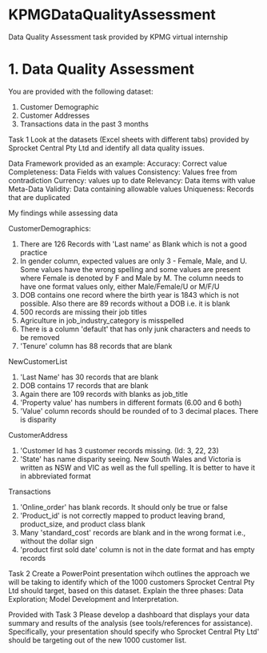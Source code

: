 # KPMGDataQualityAssessment
Data Quality Assessment task provided by KPMG virtual internship

# 1. Data Quality Assessment
You are provided with the following dataset:
1. Customer Demographic 
2. Customer Addresses
3. Transactions data in the past 3 months

Task 1
Look at the datasets (Excel sheets with different tabs) provided by Sprocket Central Pty Ltd and identify all data quality issues.

Data Framework provided as an example:
Accuracy: Correct value
Completeness: Data Fields with values
Consistency: Values free from contradiction
Currency: values up to date
Relevancy: Data items with value Meta-Data
Validity: Data containing allowable values
Uniqueness: Records that are duplicated

My findings while assessing data

CustomerDemographics:
1. There are 126 Records with 'Last name' as Blank which is not a good practice
2. In gender column, expected values are only 3 - Female, Male, and U. Some values have the wrong spelling and some values are present where Female is denoted by F and Male by M. The column needs to have one format values only, either Male/Female/U or M/F/U
3. DOB contains one record where the birth year is 1843 which is not possible. Also there are 89 records without a DOB i.e. it is blank
4. 500 records are missing their job titles
5. Agriculture in job_industry_category is misspelled
6. There is a column 'default' that has only junk characters and needs to be removed
7. 'Tenure' column has 88 records that are blank

NewCustomerList
1. 'Last Name' has 30 records that are blank
2. DOB contains 17 records that are blank
3. Again there are 109 records with blanks as job_title
4. 'Property value' has numbers in different formats (6.00 and 6 both)
5. 'Value' column records should be rounded of to 3 decimal places. There is disparity

CustomerAddress
1. 'Customer Id has 3 customer records missing. (Id: 3, 22, 23)
2. 'State' has name disparity seeing. New South Wales and Victoria is written as NSW and VIC as well as the full spelling. It is better to have it in abbreviated format

Transactions
1. 'Online_order' has blank records. It should only be true or false
2. 'Product_id' is not correctly mapped to product leaving brand, product_size, and product class blank
3. Many 'standard_cost' records are blank and in the wrong format i.e., without the dollar sign
4. 'product first sold date' column is not in the date format and has empty records

Task 2
Create a PowerPoint presentation wihch outlines the approach we will be taking to identify which of the 1000 customers Sprocket Central Pty Ltd should target, based on this dataset. Explain the three phases:  Data Exploration; Model Development and Interpretation.

Provided with 
Task 3
Please develop a dashboard that displays your data summary and results of the analysis (see tools/references for assistance). Specifically, your presentation should specify who Sprocket Central Pty Ltd' should be targeting out of the new 1000 customer list. 
